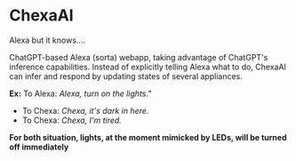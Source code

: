 # ChexaAI
Alexa but it knows....

ChatGPT-based Alexa (sorta) webapp, taking advantage of ChatGPT's inference capabilities. Instead of explicitly telling Alexa what to do, ChexaAI can infer and respond by updating states of several appliances.

**Ex:** To Alexa: *Alexa, turn on the lights."*
- To Chexa: *Chexa, it's dark in here.*
- To Chexa: *Chexa, I'm tired.*

**For both situation, lights, at the moment mimicked by LEDs, will be turned off immediately**
